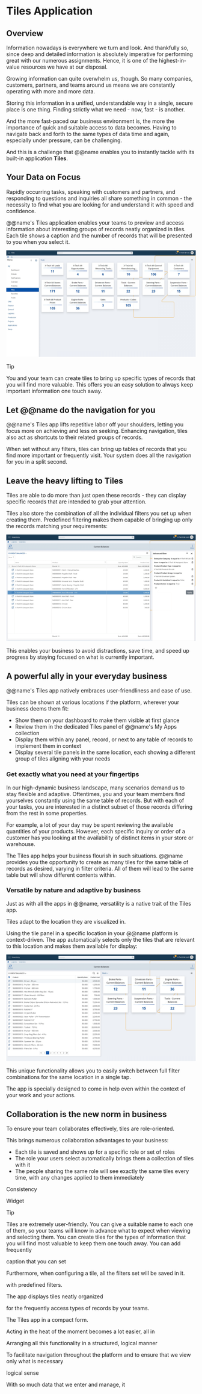 # Tiles Application

## Overview

Information nowadays is everywhere we turn and look. 
And thankfully so, since deep and detailed information is absolutely imperative for performing great with our numerous assignments. 
Hence, it is one of the highest-in-value resources we have at our disposal.  

Growing information can quite overwhelm us, though. 
So many companies, customers, partners, and teams around us means we are constantly operating with more and more data.  

Storing this information in a unified, understandable way in a single, secure place is one thing. 
Finding strictly what we need - now, fast - is another.  

And the more fast-paced our business environment is, the more the importance of quick and suitable access to data becomes. 
Having to navigate back and forth to the same types of data time and again, especially under pressure, can be challenging.  

And this is a challenge that @@name enables you to instantly tackle with its built-in application **Tiles**.  

## Your Data on Focus

Rapidly occurring tasks, speaking with customers and partners, and responding to questions and inquiries all share something in common - the necessity to find what you are looking for and understand it with speed and confidence.  

@@name's Tiles application enables your teams to preview and access information about interesting groups of records neatly organized in tiles. 
Each tile shows a caption and the number of records that will be presented to you when you select it.  

![Tiles](Tiles-erp-net-image-2023-08-25-transformed.png)  

> [!TIP]  
> You and your team can create tiles to bring up specific types of records that you will find more valuable.
> This offers you an easy solution to always keep important information one touch away.  

## Let @@name do the navigation for you

@@name's Tiles app lifts repetitive labor off your shoulders, letting you focus more on achieving and less on seeking. 
Enhancing navigation, tiles also act as shortcuts to their related groups of records.  

When set without any filters, tiles can bring up tables of records that you find more important or frequently visit. 
Your system does all the navigation for you in a split second.  

## Leave the heavy lifting to Tiles

Tiles are able to do more than just open these records - they can display specific records that are intended to grab your attention.  

Tiles also store the combination of all the individual filters you set up when creating them. 
Predefined filtering makes them capable of bringing up only the records matching your requirements:  

![Tiles - Navigator with Filters Applied](Tiles-erp-net-navigator-filters-applied-2023-08-25-transformed.png)  

This enables your business to avoid distractions, save time, and speed up progress by staying focused on what is currently important.  

## A powerful ally in your everyday business

@@name's Tiles app natively embraces user-friendliness and ease of use.  

Tiles can be shown at various locations if the platform, wherever your business deems them fit:  

* Show them on your dashboard to make them visible at first glance  
* Review them in the dedicated Tiles panel of @@name's My Apps collection  
* Display them within any panel, record, or next to any table of records to implement them in context  
* Display several tile panels in the same location, each showing a different group of tiles aligning with your needs  

### Get exactly what you need at your fingertips

In our high-dynamic business landscape, many scenarios demand us to stay flexible and adaptive. 
Oftentimes, you and your team members find yourselves constantly using the same table of records. 
But with each of your tasks, you are interested in a distinct subset of those records differing from the rest in some properties.  

For example, a lot of your day may be spent reviewing the available quantities of your products. 
However, each specific inquiry or order of a customer has you looking at the availability of distinct items in your store or warehouse.  

The Tiles app helps your business flourish in such situations. 
@@name provides you the opportunity to create as many tiles for the same table of records as desired, varying in filter criteria. 
All of them will lead to the same table but will show different contents within.  

### Versatile by nature and adaptive by business

Just as with all the apps in @@name, versatility is a native trait of the Tiles app.  

Tiles adapt to the location they are visualized in. 

Using the tile panel in a specific location in your @@name platform is context-driven. 
The app automatically selects only the tiles that are relevant to this location and makes them available for display:  

![Tiles - In Context of a Navigator](Tiles-erp-net-navigator-widget-in-context-2023-08-25-transformed.png)  

This unique functionality allows you to easily switch between full filter combinations for the same location in a single tap. 

The app is specially designed to come in help even within the context of your work and your actions. 

## Collaboration is the new norm in business

To ensure your team collaborates effectively, tiles are role-oriented.  

This brings numerous collaboration advantages to your business:  

* Each tile is saved and shows up for a specific role or set of roles  
* The role your users select automatically brings them a collection of tiles with it  
* The people sharing the same role will see exactly the same tiles every time, with any changes applied to them immediately  

Consistency

Widget


> [!TIP]  
> Tiles are extremely user-friendly.
> You can give a suitable name to each one of them, so your teams will know in advance what to expect when viewing and selecting them. 
> You can create tiles for the types of information that you will find most valuable to keep them one touch away.
> You can add frequently 


caption that you can set 


Furthermore, when configuring a tile, all the filters set will be saved in it.  

with predefined filters.  





The app displays tiles neatly organized 

for the frequently access types of records by your teams.  

The Tiles app   in a compact form.  




Acting in the heat of the moment becomes a lot easier, all in 




Arranging all this functionality in a structured, logical manner

To facilitate navigation throughout the platform and to ensure that we view only what is necessary 

logical sense

With so much data that we enter and manage, it 


